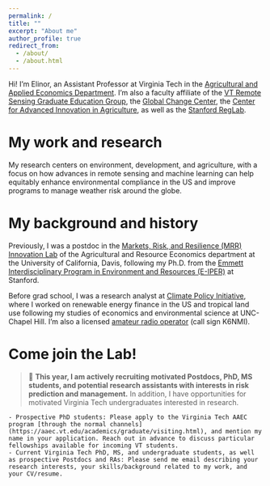 ```yaml
---
permalink: /
title: ""
excerpt: "About me"
author_profile: true
redirect_from: 
  - /about/
  - /about.html
---
```



Hi! I’m Elinor, an Assistant Professor at Virginia Tech in the [Agricultural and Applied Economics Department](https://aaec.vt.edu).  I’m also a faculty affiliate of the [VT Remote Sensing Graduate Education Group](https://rsigep.frec.vt.edu/), the [Global Change Center](https://www.globalchange.vt.edu/), the [Center for Advanced Innovation in Agriculture](https://caia.cals.vt.edu/), as well as the [Stanford RegLab](https://reglab.stanford.edu/).



My work and research
======
My research centers on environment, development, and agriculture, with a focus on how advances in remote sensing and machine learning can help equitably enhance environmental compliance in the US and improve programs to manage weather risk around the globe.


My background and history
======
Previously, I was a postdoc in the [Markets, Risk, and Resilience (MRR) Innovation Lab](https://basis.ucdavis.edu/) of the Agricultural and Resource Economics department at the University of California, Davis, following my Ph.D. from the [Emmett Interdisciplinary Program in Environment and Resources (E-IPER)](https://pangea.stanford.edu/eiper) at Stanford.

Before grad school, I was a research analyst at [Climate Policy Initiative](https://climatepolicyinitiative.org/), where I worked on renewable energy finance in the US and tropical land use following my studies of economics and environmental science at UNC-Chapel Hill. I’m also a licensed [amateur radio operator](https://www.fcc.gov/wireless/bureau-divisions/mobility-division/amateur-radio-service) (call sign K6NMI).


Come join the Lab!
======
> 📝 **This year, I am actively recruiting motivated Postdocs, PhD, MS students, and potential research assistants with interests in risk prediction and management.** In addition, I have opportunities for motivated Virginia Tech undergraduates interested in research.

	- Prospective PhD students: Please apply to the Virginia Tech AAEC program [through the normal channels](https://aaec.vt.edu/academics/graduate/visiting.html), and mention my name in your application. Reach out in advance to discuss particular fellowships available for incoming VT students.
	- Current Virginia Tech PhD, MS, and undergraduate students, as well as prospective Postdocs and RAs: Please send me email describing your research interests, your skills/background related to my work, and your CV/resume.


<!--Site-wide configuration
------
The main configuration file for the site is in the base directory in [_config.yml](https://github.com/academicpages/academicpages.github.io/blob/master/_config.yml), which defines the content in the sidebars and other site-wide features. You will need to replace the default variables with ones about yourself and your site's github repository. The configuration file for the top menu is in [_data/navigation.yml](https://github.com/academicpages/academicpages.github.io/blob/master/_data/navigation.yml). For example, if you don't have a portfolio or blog posts, you can remove those items from that navigation.yml file to remove them from the header.

Create content & metadata
------
For site content, there is one markdown file for each type of content, which are stored in directories like _publications, _talks, _posts, _teaching, or _pages. For example, each talk is a markdown file in the [_talks directory](https://github.com/academicpages/academicpages.github.io/tree/master/_talks). At the top of each markdown file is structured data in YAML about the talk, which the theme will parse to do lots of cool stuff. The same structured data about a talk is used to generate the list of talks on the [Talks page](https://academicpages.github.io/talks), each [individual page](https://academicpages.github.io/talks/2012-03-01-talk-1) for specific talks, the talks section for the [CV page](https://academicpages.github.io/cv), and the [map of places you've given a talk](https://academicpages.github.io/talkmap.html) (if you run this [python file](https://github.com/academicpages/academicpages.github.io/blob/master/talkmap.py) or [Jupyter notebook](https://github.com/academicpages/academicpages.github.io/blob/master/talkmap.ipynb), which creates the HTML for the map based on the contents of the _talks directory).

**Markdown generator**

I have also created [a set of Jupyter notebooks](https://github.com/academicpages/academicpages.github.io/tree/master/markdown_generator
) that converts a CSV containing structured data about talks or presentations into individual markdown files that will be properly formatted for the academicpages template. The sample CSVs in that directory are the ones I used to create my own personal website at stuartgeiger.com. My usual workflow is that I keep a spreadsheet of my publications and talks, then run the code in these notebooks to generate the markdown files, then commit and push them to the GitHub repository.

How to edit your site's GitHub repository
------
Many people use a git client to create files on their local computer and then push them to GitHub's servers. If you are not familiar with git, you can directly edit these configuration and markdown files directly in the github.com interface. Navigate to a file (like [this one](https://github.com/academicpages/academicpages.github.io/blob/master/_talks/2012-03-01-talk-1.md) and click the pencil icon in the top right of the content preview (to the right of the "Raw | Blame | History" buttons). You can delete a file by clicking the trashcan icon to the right of the pencil icon. You can also create new files or upload files by navigating to a directory and clicking the "Create new file" or "Upload files" buttons.

Example: editing a markdown file for a talk
![Editing a markdown file for a talk](/images/editing-talk.png)

For more info
------
More info about configuring academicpages can be found in [the guide](https://academicpages.github.io/markdown/). The [guides for the Minimal Mistakes theme](https://mmistakes.github.io/minimal-mistakes/docs/configuration/) (which this theme was forked from) might also be helpful. -->
